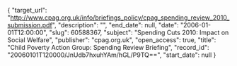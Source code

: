 {
  "target_url": "http://www.cpag.org.uk/info/briefings_policy/cpag_spending_review_2010_submission.pdf", 
  "description": "", 
  "end_date": null, 
  "date": "2006-01-01T12:00:00", 
  "slug": 60588367, 
  "subject": "Spending Cuts 2010: Impact on Social Welfare", 
  "publisher": "cpag.org.uk", 
  "open_access": true, 
  "title": "Child Poverty Action Group: Spending Review Briefing", 
  "record_id": "20060101T120000/JnUdb7hxuhYAm/hGL/P9TQ==", 
  "start_date": null
}

